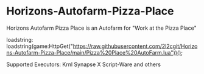# Horizons-Autofarm-Pizza-Place
Horizons Autofarm Pizza Place is an Autofarm for "Work at the Pizza Place"

loadstring:
loadstring(game:HttpGet("https://raw.githubusercontent.com/2l2cgit/Horizons-Autofarm-Pizza-Place/main/Pizza%20Place%20AutoFarm.lua"))();

Supported Executors:
Krnl
Synapse X
Script-Ware
and others
